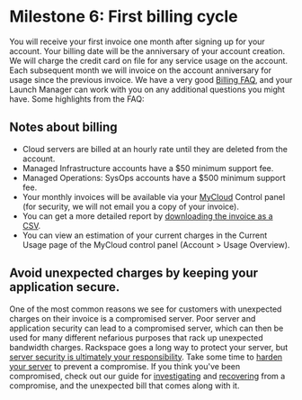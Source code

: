 

# Milestone 6: First billing cycle

You will receive your first invoice one month after signing up for your account. Your billing date will be the anniversary of your account creation. We will charge the credit card on file for any service usage on the account. Each subsequent month we will invoice on the account anniversary for usage since the previous invoice. We have a very good [Billing FAQ](http://www.rackspace.com/knowledge_center/article/rackspace-cloud-billing-faq), and your Launch Manager can work with you on any additional questions you might have. Some highlights from the FAQ:

## Notes about billing

* Cloud servers are billed at an hourly rate until they are deleted from the account.
* Managed Infrastructure accounts have a $50 minimum support fee.
* Managed Operations: SysOps accounts have a $500 minimum support fee.
* Your monthly invoices will be available via your [MyCloud](https://mycloud.rackspace.com) Control panel (for security, we will not email you a copy of your invoice).
* You can get a more detailed report by [downloading the invoice as a CSV](https://community.rackspace.com/products/f/25/t/4950).
* You can view an estimation of your current charges in the Current Usage page of the MyCloud control panel (Account > Usage Overview).

## Avoid unexpected charges by keeping your application secure.

One of the most common reasons we see for customers with unexpected charges on their invoice is a compromised server. Poor server and application security can lead to a compromised server, which can then be used for many different nefarious purposes that rack up unexpected bandwidth charges. Rackspace goes a long way to protect your server, but [server security is ultimately your responsibility](https://community.rackspace.com/products/f/54/t/5049). Take some time to [harden your server](https://community.rackspace.com/products/f/54/t/4934) to prevent a compromise. If you think you've been compromised, check out our guide for [investigating](https://community.rackspace.com/general/f/34/t/75) and [recovering](http://www.rackspace.com/knowledge_center/article/recovering-from-and-dealing-with-a-site-compromise) from a compromise, and the unexpected bill that comes along with it.
